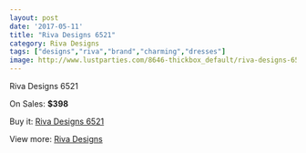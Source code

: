 ```yaml
---
layout: post
date: '2017-05-11'
title: "Riva Designs 6521"
category: Riva Designs
tags: ["designs","riva","brand","charming","dresses"]
image: http://www.lustparties.com/8646-thickbox_default/riva-designs-6521.jpg
---
```

Riva Designs 6521

On Sales: **$398**
<a href="https://www.lustparties.com/en/riva-designs/2954-riva-designs-6521.html"><amp-img layout="responsive" width="600" height="600" src="//www.lustparties.com/8646-thickbox_default/riva-designs-6521.jpg" alt="Riva Designs 6521 0" /></a>
<a href="https://www.lustparties.com/en/riva-designs/2954-riva-designs-6521.html"><amp-img layout="responsive" width="600" height="600" src="//www.lustparties.com/8647-thickbox_default/riva-designs-6521.jpg" alt="Riva Designs 6521 1" /></a>

Buy it: [Riva Designs 6521](https://www.lustparties.com/en/riva-designs/2954-riva-designs-6521.html "Riva Designs 6521")

View more: [Riva Designs](https://www.lustparties.com/en/6-riva-designs "Riva Designs")